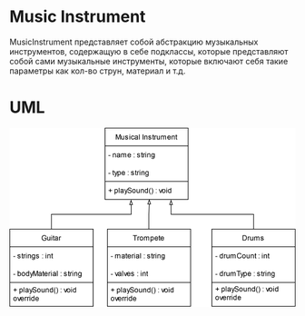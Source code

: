# Music Instrument

MusicInstrument представляет собой абстракцию музыкальных инструментов, содержащую в себе подклассы, которые представляют собой сами музыкальные инструменты, которые включают себя такие параметры как кол-во струн, материал и т.д.

# UML

![UML](https://github.com/at1et/OOP/blob/main/drawio/UML(MusicalInstruments).drawio.svg)

